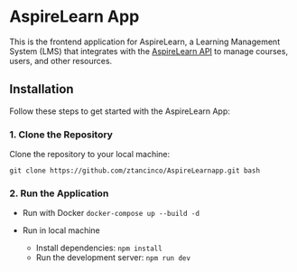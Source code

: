 # AspireLearn App

This is the frontend application for AspireLearn, a Learning Management System (LMS) that integrates with the [AspireLearn API](https://github.com/ztancinco/AspireLearnapi) to manage courses, users, and other resources.

## Installation

Follow these steps to get started with the AspireLearn App:

### 1. Clone the Repository

Clone the repository to your local machine:

`git clone https://github.com/ztancinco/AspireLearnapp.git bash`

### 2. Run the Application

- Run with Docker
  `docker-compose up --build -d`

- Run in local machine
  - Install dependencies:
    `npm install`
  - Run the development server:
    `npm run dev`
